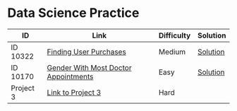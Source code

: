 # Data Science Practice
| ID           | Link                       | Difficulty | Solution | 
|----------------|----------------------------|------------|------------------------|
| ID 10322    | [Finding User Purchases](https://platform.stratascratch.com/coding/10322-finding-user-purchases?code_type=1) | Medium       |[Solution](https://github.com/imaansh/DataSciencePractice/blob/fd37153cd0b543ad9093035167b83393ebbef514/SQL/ID%2010322.sql)
| ID 10170      | [Gender With Most Doctor Appointments](https://platform.stratascratch.com/coding/10170-gender-with-most-doctor-appointments?code_type=1) | Easy     |[Solution](https://github.com/imaansh/DataSciencePractice/blob/c5080c6efc630cb79eaf21e5edbdad0254fe09a5/SQL/ID%2010170.sql)
| Project 3      | [Link to Project 3](http://example.com) | Hard       |
